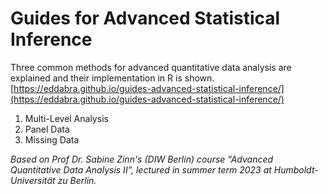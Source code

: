# Guides for Advanced Statistical Inference

Three common methods for advanced quantitative data analysis are explained and their implementation in R is shown. [https://eddabra.github.io/guides-advanced-statistical-inference/](https://eddabra.github.io/guides-advanced-statistical-inference/)

1. Multi-Level Analysis
2. Panel Data
3. Missing Data

*Based on  Prof Dr. Sabine Zinn's (DIW Berlin) course “Advanced Quantitative Data Analysis II”, lectured in summer term 2023 at Humboldt-Universität zu Berlin.*
